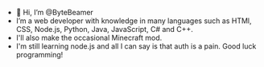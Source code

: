 - 👋 Hi, I’m @ByteBeamer
- I’m a web developer with knowledge in many languages such as HTMl, CSS, Node.js, Python, Java, JavaScript, C# and C++.
- I'll also make the occasional Minecraft mod.
- I'm still learning node.js and all I can say is that auth is a pain.
Good luck programming!
<!---
ByteBeamer/ByteBeamer is a ✨ special ✨ repository because its `README.md` (this file) appears on your GitHub profile.
You can click the Preview link to take a look at your changes.
--->
